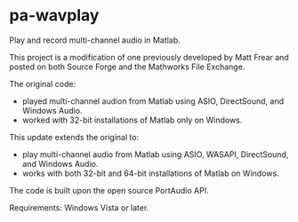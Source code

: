 pa-wavplay
==========

Play and record multi-channel audio in Matlab.

This project is a modification of one previously developed by Matt Frear and posted 
on both Source Forge and the Mathworks File Exchange.

The original code:

- played multi-channel audion from Matlab using ASIO, DirectSound, and Windows Audio.
- worked with 32-bit installations of Matlab only on Windows.

This update extends the original to:

- play multi-channel audio from Matlab using ASIO, WASAPI, DirectSound, and Windows Audio.
- works with both 32-bit and 64-bit installations of Matlab on Windows.  

The code is built upon the open source PortAudio API.

Requirements: Windows Vista or later.
